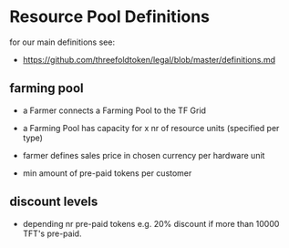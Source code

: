 # Resource Pool Definitions

for our main definitions see:

- https://github.com/threefoldtoken/legal/blob/master/definitions.md


## farming pool

- a Farmer connects a Farming Pool to the TF Grid
- a Farming Pool has capacity for x nr of resource units (specified per type)

- farmer defines sales price in chosen currency per hardware unit
- min amount of pre-paid tokens per customer


## discount levels

- depending nr pre-paid tokens e.g. 20% discount if more than 10000 TFT's pre-paid.

